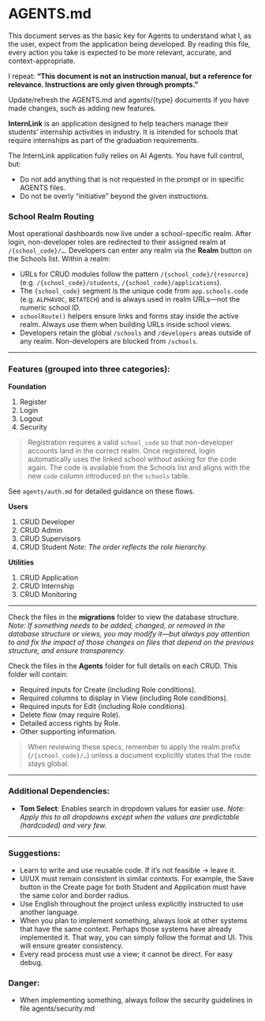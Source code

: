 # AGENTS.md

This document serves as the basic key for Agents to understand what I, as the user, expect from the application being developed. By reading this file, every action you take is expected to be more relevant, accurate, and context-appropriate.

I repeat: **“This document is not an instruction manual, but a reference for relevance. Instructions are only given through prompts.”**

Update/refresh the AGENTS.md and agents/{type} documents if you have made changes, such as adding new features.

**InternLink** is an application designed to help teachers manage their students’ internship activities in industry. It is intended for schools that require internships as part of the graduation requirements.

The InternLink application fully relies on AI Agents. You have full control, but:

* Do not add anything that is not requested in the prompt or in specific AGENTS files.
* Do not be overly “initiative” beyond the given instructions.

### School Realm Routing

Most operational dashboards now live under a school-specific realm. After login, non-developer roles are redirected to their assigned realm at `/{school_code}/…`. Developers can enter any realm via the **Realm** button on the Schools list. Within a realm:

* URLs for CRUD modules follow the pattern `/{school_code}/{resource}` (e.g. `/{school_code}/students`, `/{school_code}/applications`).
* The `{school_code}` segment is the unique code from `app.schools.code` (e.g. `ALPHAVOC`, `BETATECH`) and is always used in realm URLs—not the numeric school ID.
* `schoolRoute()` helpers ensure links and forms stay inside the active realm. Always use them when building URLs inside school views.
* Developers retain the global `/schools` and `/developers` areas outside of any realm. Non-developers are blocked from `/schools`.

---

### Features (grouped into three categories):

**Foundation**

1. Register
2. Login
3. Logout
4. Security

> Registration requires a valid `school_code` so that non-developer accounts land in the correct realm. Once registered, login automatically uses the linked school without asking for the code again. The code is available from the Schools list and aligns with the new `code` column introduced on the `schools` table.

See `agents/auth.md` for detailed guidance on these flows.

**Users**

1. CRUD Developer
2. CRUD Admin
3. CRUD Supervisors
4. CRUD Student
   *Note: The order reflects the role hierarchy.*

**Utilities**

1. CRUD Application
2. CRUD Internship
3. CRUD Monitoring

---

Check the files in the **migrations** folder to view the database structure.
*Note: If something needs to be added, changed, or removed in the database structure or views, you may modify it—but always pay attention to and fix the impact of those changes on files that depend on the previous structure, and ensure transparency.*

Check the files in the **Agents** folder for full details on each CRUD. This folder will contain:

* Required inputs for Create (including Role conditions).
* Required columns to display in View (including Role conditions).
* Required inputs for Edit (including Role conditions).
* Delete flow (may require Role).
* Detailed access rights by Role.
* Other supporting information.

> When reviewing these specs, remember to apply the realm prefix (`/{school_code}/…`) unless a document explicitly states that the route stays global.

---

### Additional Dependencies:

* **Tom Select**: Enables search in dropdown values for easier use.
  *Note: Apply this to all dropdowns except when the values are predictable (hardcoded) and very few.*

---

### Suggestions:

* Learn to write and use reusable code. If it’s not feasible → leave it.
* UI/UX must remain consistent in similar contexts. For example, the Save button in the Create page for both Student and Application must have the same color and border radius.
* Use English throughout the project unless explicitly instructed to use another language.
* When you plan to implement something, always look at other systems that have the same context. Perhaps those systems have already implemented it. That way, you can simply follow the format and UI. This will ensure greater consistency.
* Every read process must use a view; it cannot be direct. For easy debug.

### Danger:
* When implementing something, always follow the security guidelines in file agents/security.md
